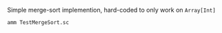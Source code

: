 Simple merge-sort implemention, hard-coded to only work on `Array[Int]`

```bash
amm TestMergeSort.sc
```